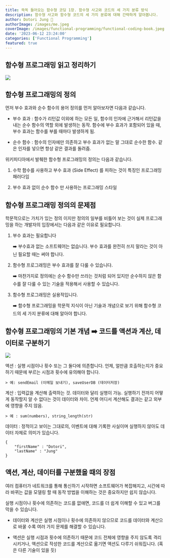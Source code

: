 ```yaml
---
title: 쏙쏙 들어오는 함수형 코딩 1장. 함수형 사고와 코드의 세 가지 분류 방식
description: 함수형 사고와 함수형 코드의 세 가지 분류에 대해 간략하게 알아봅니다.
author: Dotori Jung 🌰
authorImage: /images/me.jpeg
coverImage: /images/functional-programming/functional-coding-book.jpeg
date: '2023-06-12 23:24:00'
categories: ['Functional Programming']
featured: true
---
```


## 함수형 프로그래밍 읽고 정리하기

![](/images/functional-programming/cover.png)

## 함수형 프로그래밍의 정의

먼저 부수 효과와 순수 함수의 용어 정의를 먼저 알아보자면 다음과 같습니다.

- 부수 효과 : 함수가 리턴값 이외에 하는 모든 일, 함수의 인자에 근거해서 리턴값을 내는 순수 함수의 역할 외에 발생하는 동작. 함수에 부수 효과가 포함되어 있을 때, 부수 효과는 함수를 부를 때마다 발생하게 됨.

- 순수 함수 : 함수의 인자에만 의존하고 부수 효과가 없는 말 그대로 순수한 함수. 같은 인자를 넣으면 항상 같은 결과를 돌려줌.

위키피디아에서 발췌한 함수형 프로그래밍의 정의는 다음과 같습니다.

1. 수학 함수를 사용하고 부수 효과 (Side Effect) 를 피하는 것이 특징인 프로그래밍 패러다임

2. 부수 효과 없이 순수 함수 만 사용하는 프로그래밍 스타일

## 함수형 프로그래밍 정의의 문제점

학문적으로는 가치가 있는 정의 이지만 정의의 일부를 비틀어 보는 것이 실제 프로그래밍을 하는 개발자의 입장에서는 다음과 같은 이유로 필요합니다.

1. 부수 효과는 필요합니다

   ➡️ 부수효과 없는 소프트웨어는 없습니다. 부수 효과를 완전히 쓰지 말라는 것이 아닌 필요할 때는 써야 합니다.

2. 함수형 프로그래밍은 부수 효과를 잘 다룰 수 있습니다.

   ➡️ 마찬가지로 정의에는 순수 함수만 쓰라는 것처럼 되어 있지만 순수하지 않은 함수를 잘 다룰 수 있는 기술을 적용해서 사용할 수 있습니다.

3. 함수형 프로그래밍은 실용적입니다.

   ➡️ 함수형 프로그래밍을 학문적 지식이 아닌 기술과 개념으로 보기 위해 함수형 코드의 세 가지 분류에 대해 알아야 합니다.

## 함수형 프로그래밍의 기본 개념 ➡️ 코드를 액션과 계산, 데이터로 구분하기

![](https://www.xenonstack.com/hubfs/xenonstack-functional-programming.png)

액션 : 실행 시점이나 횟수 또는 그 둘다에 의존합니다. 언제, 얼만큼 호출하는지가 중요하기 때문에 부르는 시점과 횟수에 유의해야 합니다.

    > 예: sendEmail (이메일 보내기), saveUserDB (데이터저장)

계산 : 입력값을 계산해 출력하는 것. 데이터와 달리 실행이 가능. 실행하기 전까지 어떻게 동작할지 알 수 없다는 것이 데이터와 차이. 언제 어디서 계산해도 결과는 같고 외부에 영향을 주지 않음.

    > 예 : sum(numbers), string_length(str)

데이터 : 정적이고 보이는 그대로의, 이벤트에 대해 기록한 사실이며 실행하지 않아도 데이터 자체로 의미가 있습니다.

```
{
    "firstName" : "Dotori",
    "lastName" : "Jung"
}
```

## 액션, 계산, 데이터를 구분했을 때의 장점

여러 컴퓨터가 네트워크를 통해 통신하기 시작하면 소프트웨어가 복잡해지고, 시간에 따라 바뀌는 값을 모델링 할 때 동작 방법을 이해하는 것은 중요하지만 쉽지 않습니다.

실행 시점이나 횟수에 의존하는 코드를 없애면, 코드를 더 쉽게 이해할 수 있고 버그를 막을 수 있습니다.

- 데이터와 계산은 실행 시점이나 횟수에 의존하지 않으므로 코드를 데이터와 계산으로 바꿀 수록 여러 가지 문제를 해결할 수 있습니다.

- 액션은 실행 시점과 횟수에 의존하기 때문에 코드 전체에 영향을 주지 않도록 격리시키거나, 액션으로 작성한 코드를 계산으로 옮기면 액션도 다루기 쉬워집니다. (혹은 다른 기술이 있을 듯)
